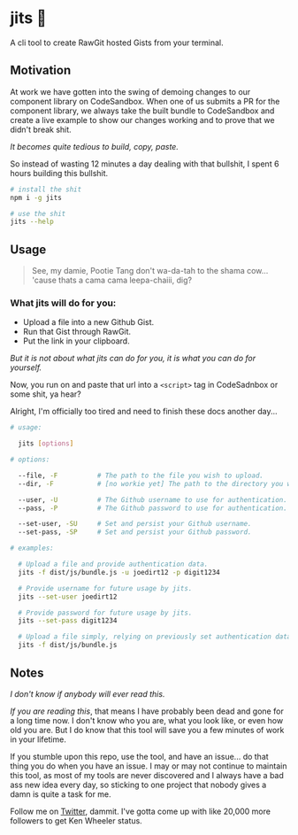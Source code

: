 # jits 🎻

A cli tool to create RawGit hosted Gists from your terminal.

## Motivation

At work we have gotten into the swing of demoing changes to our component library on CodeSandbox. When one of us
submits a PR for the component library, we always take the built bundle to CodeSandbox and create a live example
to show our changes working and to prove that we didn't break shit.

_It becomes quite tedious to build, copy, paste._  

So instead of wasting 12 minutes a day dealing with that bullshit, I spent 6 hours building this bullshit.

```sh
# install the shit
npm i -g jits

# use the shit
jits --help
```

## Usage


> See, my damie, Pootie Tang don't wa-da-tah to the shama cow... 'cause thats a cama cama leepa-chaiii, dig?

### What jits will do for you:
- Upload a file into a new Github Gist.
- Run that Gist through RawGit.
- Put the link in your clipboard.

_But it is not about what jits can do for you, it is what you can do for yourself._

Now, you run on and paste that url into a `<script>` tag in CodeSadnbox or some shit, ya hear?

Alright, I'm officially too tired and need to finish these docs another day...

```sh
# usage:

  jits [options]

# options:

  --file, -F          # The path to the file you wish to upload.
  --dir, -F           # [no workie yet] The path to the directory you wish to upload.

  --user, -U          # The Github username to use for authentication.
  --pass, -P          # The Github password to use for authentication.

  --set-user, -SU     # Set and persist your Github username.
  --set-pass, -SP     # Set and persist your Github password.

# examples:

  # Upload a file and provide authentication data.
  jits -f dist/js/bundle.js -u joedirt12 -p digit1234

  # Provide username for future usage by jits.
  jits --set-user joedirt12

  # Provide password for future usage by jits.
  jits --set-pass digit1234

  # Upload a file simply, relying on previously set authentication data.
  jits -f dist/js/bundle.js
```

## Notes

_I don't know if anybody will ever read this._

_If you are reading this_, that means I have probably been dead and gone for a long time now. I don't
know who you are, what you look like, or even how old you are. But I do know that this tool will save
you a few minutes of work in your lifetime.

If you stumble upon this repo, use the tool, and have an issue... do that thing you do when you have an
issue. I may or may not continue to maintain this tool, as most of my tools are never discovered and I
always have a bad ass new idea every day, so sticking to one project that nobody gives a damn is quite
a task for me.

Follow me on [Twitter](https://twitter.com/colshacol), dammit. I've gotta come up with like 20,000 more followers to get Ken Wheeler status.